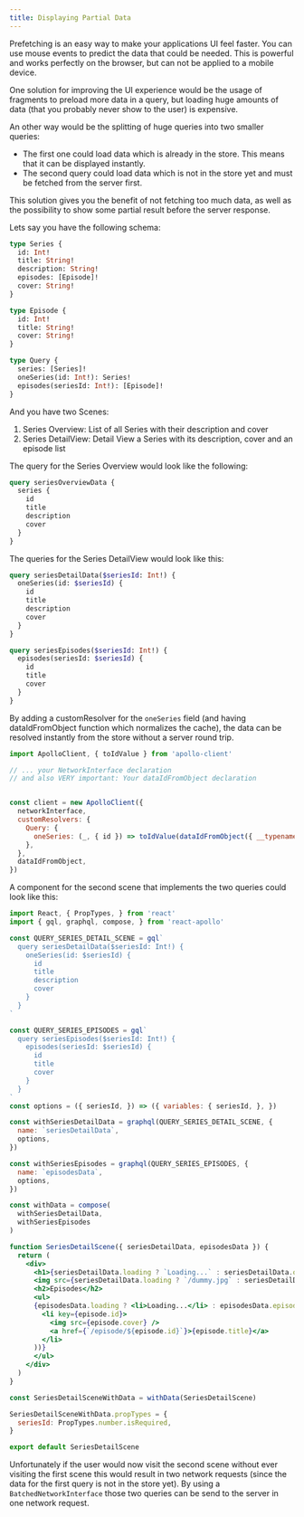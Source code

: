```yaml
---
title: Displaying Partial Data
---
```


Prefetching is an easy way to make your applications UI feel faster. You can use mouse events to predict the data that could be needed.
This is powerful and works perfectly on the browser, but can not be applied to a mobile device.

One solution for improving the UI experience would be the usage of fragments to preload more data in a query, but loading huge amounts of data (that you probably never show to the user) is expensive.

An other way would be the splitting of huge queries into two smaller queries:
- The first one could load data which is already in the store. This means that it can be displayed instantly.
- The second query could load data which is not in the store yet and must be fetched from the server first.

This solution gives you the benefit of not fetching too much data, as well as the possibility to show some partial result before the server response.

Lets say you have the following schema:
```graphql
type Series {
  id: Int!
  title: String!
  description: String!
  episodes: [Episode]!
  cover: String!
}

type Episode {
  id: Int!
  title: String!
  cover: String!
}

type Query {
  series: [Series]!
  oneSeries(id: Int!): Series!
  episodes(seriesId: Int!): [Episode]!
}
```

And you have two Scenes:
1. Series Overview: List of all Series with their description and cover
2. Series DetailView: Detail View a Series with its description, cover and an episode list

The query for the Series Overview would look like the following:
```graphql
query seriesOverviewData {
  series {
    id
    title
    description
    cover
  }
}
```

The queries for the Series DetailView would look like this:
```graphql
query seriesDetailData($seriesId: Int!) {
  oneSeries(id: $seriesId) {
    id
    title
    description
    cover
  }
}
```

```graphql
query seriesEpisodes($seriesId: Int!) {
  episodes(seriesId: $seriesId) {
    id
    title
    cover
  }
}
```

By adding a customResolver for the `oneSeries` field (and having dataIdFromObject function which normalizes the cache), the data can be resolved instantly from the store without a server round trip.

```javascript
import ApolloClient, { toIdValue } from 'apollo-client'

// ... your NetworkInterface declaration
// and also VERY important: Your dataIdFromObject declaration


const client = new ApolloClient({
  networkInterface,
  customResolvers: {
    Query: {
      oneSeries: (_, { id }) => toIdValue(dataIdFromObject({ __typename: 'Series', id })),
    },
  },
  dataIdFromObject,
})
```

A component for the second scene that implements the two queries could look like this:
```jsx
import React, { PropTypes, } from 'react'
import { gql, graphql, compose, } from 'react-apollo'

const QUERY_SERIES_DETAIL_SCENE = gql`
  query seriesDetailData($seriesId: Int!) {
    oneSeries(id: $seriesId) {
      id
      title
      description
      cover
    }
  }
`

const QUERY_SERIES_EPISODES = gql`
  query seriesEpisodes($seriesId: Int!) {
    episodes(seriesId: $seriesId) {
      id
      title
      cover
    }
  }
`
const options = ({ seriesId, }) => ({ variables: { seriesId, }, })

const withSeriesDetailData = graphql(QUERY_SERIES_DETAIL_SCENE, {
  name: `seriesDetailData`,
  options,
})

const withSeriesEpisodes = graphql(QUERY_SERIES_EPISODES, {
  name: `episodesData`,
  options,
})

const withData = compose(
  withSeriesDetailData,
  withSeriesEpisodes
)

function SeriesDetailScene({ seriesDetailData, episodesData }) {
  return (
    <div>
      <h1>{seriesDetailData.loading ? `Loading...` : seriesDetailData.oneSeries.title}</h1>
      <img src={seriesDetailData.loading ? `/dummy.jpg` : seriesDetailData.oneSeries.cover} />
      <h2>Episodes</h2>
      <ul>
      {episodesData.loading ? <li>Loading...</li> : episodesData.episodes.map(episode => (
        <li key={episode.id}>
          <img src={episode.cover} />
          <a href={`/episode/${episode.id}`}>{episode.title}</a>
        </li>
      ))}
      </ul>
    </div>
  )
}

const SeriesDetailSceneWithData = withData(SeriesDetailScene)

SeriesDetailSceneWithData.propTypes = {
  seriesId: PropTypes.number.isRequired,
}

export default SeriesDetailScene

```

Unfortunately if the user would now visit the second scene without ever visiting the first scene this would result in two network requests (since the data for the first query is not in the store yet). By using a `BatchedNetworkInterface` those two queries can be send to the server in one network request.
